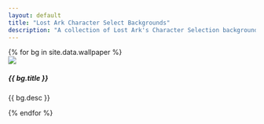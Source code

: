 ```yaml
---
layout: default
title: "Lost Ark Character Select Backgrounds"
description: "A collection of Lost Ark's Character Selection backgrounds."
---
```


<div class="card-deck">
<div class="row">
{% for bg in site.data.wallpaper %}
  <div class="col-sm-3">
  <div class="card">
    <img class="card-img-top" src="/assets/img/wallpaper/wallpaper_icon_{{ bg.icon }}.png">
    <div class="card-body">
      <h5 class="card-title">{{ bg.title }}</h5>
      <p class="card-text">{{ bg.desc }}</p>
    </div>
  </div>
  </div>
{% endfor %}
</div>
</div>
